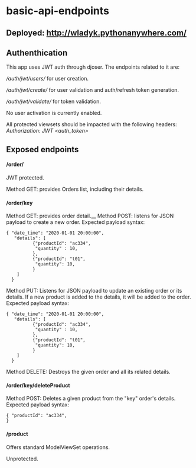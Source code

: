 # basic-api-endpoints

## Deployed: http://wladyk.pythonanywhere.com/

## Authenthication

This app uses JWT auth through djoser. The endpoints related to it are:

_/auth/jwt/users/_ for user creation. 

_/auth/jwt/create/_ for user validation and auth/refresh token generation.

_/auth/jwt/validate/_ for token validation.


No user activation is currently enabled.

All protected viewsets should be impacted with the following headers:
_Authorization: JWT <auth_token>_ 

## Exposed endpoints

#### /order/
JWT protected.


Method GET: provides Orders list, including their details.

#### /order/key
Method GET: provides order detail.__
Method POST: listens for JSON payload to create a new order. Expected payload syntax:
```
{ "date_time": "2020-01-01 20:00:00",
   "details": [
          {"productId": "ac334",
           "quantity" : 10,
          },
          {"productId": "t01",
           "quantity": 10,
          }
    ]
  }
```
Method PUT: Listens for JSON payload to update an existing order or its details. If a new product is added to the details, it will be added to the order. Expected payload syntax: 
```
{ "date_time": "2020-01-01 20:00:00",
   "details": [
          {"productId": "ac334",
           "quantity" : 10,
          },
          {"productId": "t01",
           "quantity": 10,
          }
    ]
  }
```
Method DELETE: Destroys the given order and all its related details.

#### /order/key/deleteProduct
Method POST: Deletes a given product from the "key" order's details.
Expected payload syntax:

```
{ "productId": "ac334",
}
```
#### /product
Offers standard ModelViewSet operations.

Unprotected.

